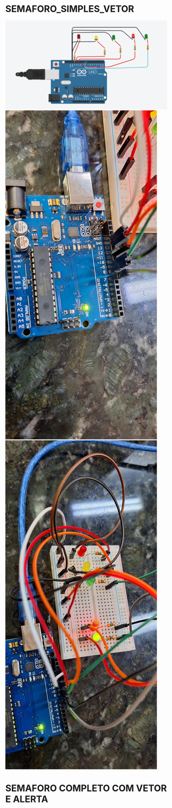 # SEMAFORO_SIMPLES_VETOR

<img src="semaforoComVetor.PNG"> </img>
<br>
<img src="ARDUINO_01.jpeg"> </img>
<br>
<img src="ARDUINO_02.jpeg"> </img>
<br>
<h1>SEMAFORO COMPLETO COM VETOR E ALERTA</h1>
                                          <br>
                                          <img scr="SEMOK.PNG"> </img>
